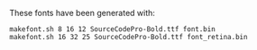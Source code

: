 These fonts have been generated with:

	makefont.sh 8 16 12 SourceCodePro-Bold.ttf font.bin 
	makefont.sh 16 32 25 SourceCodePro-Bold.ttf font_retina.bin
